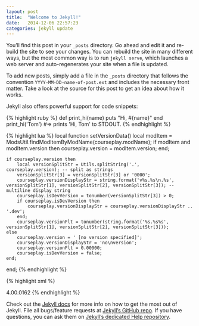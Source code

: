 ```yaml
---
layout: post
title:  "Welcome to Jekyll!"
date:   2014-12-06 22:57:23
categories: jekyll update
---
```

You’ll find this post in your `_posts` directory. Go ahead and edit it and re-build the site to see your changes. You can rebuild the site in many different ways, but the most common way is to run `jekyll serve`, which launches a web server and auto-regenerates your site when a file is updated.

To add new posts, simply add a file in the `_posts` directory that follows the convention `YYYY-MM-DD-name-of-post.ext` and includes the necessary front matter. Take a look at the source for this post to get an idea about how it works.

Jekyll also offers powerful support for code snippets:

{% highlight ruby %}
def print_hi(name)
	puts "Hi, #{name}"
end
print_hi('Tom')
#=> prints 'Hi, Tom' to STDOUT.
{% endhighlight %}

{% highlight lua %}
local function setVersionData()
	local modItem = ModsUtil.findModItemByModName(courseplay.modName);
	if modItem and modItem.version then
		courseplay.version = modItem.version;
	end;

	if courseplay.version then
		local versionSplitStr = Utils.splitString('.', courseplay.version); -- split as strings
		versionSplitStr[3] = versionSplitStr[3] or '0000';
		courseplay.versionDisplayStr = string.format('v%s.%s\n.%s', versionSplitStr[1], versionSplitStr[2], versionSplitStr[3]); --multiline display string
		courseplay.isDevVersion = tonumber(versionSplitStr[3]) > 0;
		if courseplay.isDevVersion then
			courseplay.versionDisplayStr = courseplay.versionDisplayStr .. '.dev';
		end;
		courseplay.versionFlt = tonumber(string.format('%s.%s%s', versionSplitStr[1], versionSplitStr[2], versionSplitStr[3]));
	else
		courseplay.version = ' [no version specified]';
		courseplay.versionDisplayStr = 'no\nversion';
		courseplay.versionFlt = 0.00000;
		courseplay.isDevVersion = false;
	end;
end;
{% endhighlight %}

{% highlight xml %}
<?xml version="1.0" encoding="utf-8" standalone="no" ?>
<modDesc descVersion="20">
	<version>4.00.0162</version>
	<author><![CDATA[Courseplay Dev Team]]></author>
	<title>
		<en>Courseplay</en>
	</title>
</modDesc>
{% endhighlight %}

Check out the [Jekyll docs][jekyll] for more info on how to get the most out of Jekyll. File all bugs/feature requests at [Jekyll’s GitHub repo][jekyll-gh]. If you have questions, you can ask them on [Jekyll’s dedicated Help repository][jekyll-help].

[jekyll]:      http://jekyllrb.com
[jekyll-gh]:   https://github.com/jekyll/jekyll
[jekyll-help]: https://github.com/jekyll/jekyll-help
